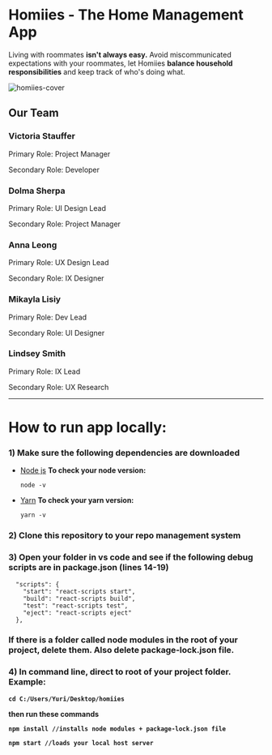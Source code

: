 # Homiies - The Home Management App

<p>Living with roommates <b>isn't always easy.</b> Avoid miscommunicated expectations</b> with your roommates, let Homiies <b>balance household responsibilities</b> and keep track of who's doing what.</p>

![homiies-cover](https://user-images.githubusercontent.com/55995794/102566467-9a77e280-40ad-11eb-9e3a-b738e644dabe.png)

<h2> Our Team </h2>
<h3><b> Victoria Stauffer </b></h3>
<p>Primary Role: Project Manager</p>
<p>Secondary Role: Developer</p>
<h3><b> Dolma Sherpa </b></h3>
<p>Primary Role: UI Design Lead</p>
<p>Secondary Role: Project Manager </p>
<h3><b> Anna Leong </b></h3>
<p>Primary Role: UX Design Lead</p>
<p>Secondary Role: IX Designer</p>
<h3><b> Mikayla Lisiy </b></h3>
<p>Primary Role: Dev Lead </p>
<p>Secondary Role: UI Designer </p>
<h3><b> Lindsey Smith </b></h3>
<p>Primary Role: IX Lead</p>
<p>Secondary Role: UX Research</p>

<hr></hr>

<h1> How to run app locally: </h1>

<h3><b>1)</b> Make sure the following dependencies are downloaded </h3>

<ul>
  <li> <a href="https://nodejs.org/en/" target="_blank">Node js</a> <b> To check your node version:</b>
    
    node -v
    
  </li>
  <li> <a href="https://yarnpkg.com/" target="_blank">Yarn</a>  <b> To check your yarn version:</b>
      
    yarn -v
    
  </li>
</ul>

<h3><b>2)</b> Clone this repository to your repo management system </h3>

<h3><b>3)</b> Open your folder in vs code and see if the following debug scripts are in package.json (lines 14-19)</h3>

```
  "scripts": {
    "start": "react-scripts start",
    "build": "react-scripts build",
    "test": "react-scripts test",
    "eject": "react-scripts eject"
  },
```

<h3><b>If there is a folder called node modules in the root of your project, delete them. Also delete package-lock.json file. </h3>
  
<h3><b>4) In command line, direct to root of your project folder. Example:</h3>
  
  ```
  cd C:/Users/Yuri/Desktop/homiies
  ```  
  
  then run these commands 
  
  ```
  npm install //installs node modules + package-lock.json file
  ```
  
  ```
  npm start //loads your local host server
  ```
